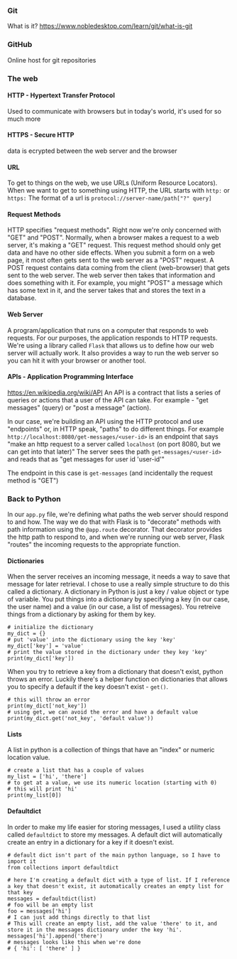### Git
What is it? https://www.nobledesktop.com/learn/git/what-is-git

### GitHub
Online host for git repositories

### The web
#### HTTP - Hypertext Transfer Protocol
Used to communicate with browsers but in today's world, it's used for so much more

#### HTTPS - Secure HTTP
data is ecrypted between the web server and the browser

#### URL
To get to things on the web, we use URLs (Uniform Resource Locators). When we want to get to something using HTTP, the URL starts with `http:` or `https:`
The format of a url is `protocol://server-name/path["?" query]`

#### Request Methods
HTTP specifies "request methods". Right now we're only concerned with "GET" and "POST". Normally, when a browser makes a request to a web server, it's making a "GET" request. This request method should only get data and have no other side effects. When you submit a form on a web page, it most often gets sent to the web server as a "POST" request. A POST request contains data coming from the client (web-browser) that gets sent to the web server. The web server then takes that information and does something with it. For example, you might "POST" a message which has some text in it, and the server takes that and stores the text in a database.

#### Web Server
A program/application that runs on a computer that responds to web requests. For our purposes, the application responds to HTTP requests. We're using a library called `Flask` that allows us to define how our web server will actually work. It also provides a way to run the web server so you can hit it with your browser or another tool.

#### APIs - Application Programming Interface
https://en.wikipedia.org/wiki/API
An API is a contract that lists a series of queries or actions that a user of the API can take. For example - "get messages" (query) or "post a message" (action).

In our case, we're building an API using the HTTP protocol and use "endpoints" or, in HTTP speak, "paths" to do different things.
For example `http://localhost:8080/get-messages/<user-id>` is an endpoint that says "make an http request to a server called `localhost` (on port 8080, but we can get into that later)"
The server sees the path `get-messages/<user-id>` and reads that as "get messages for user id 'user-id'"

The endpoint in this case is `get-messages` (and incidentally the request method is "GET")

### Back to Python
In our `app.py` file, we're defining what paths the web server should respond to and how. The way we do that with Flask is to "decorate" methods with path information using the `@app.route` decorator. That decorator provides the http path to respond to, and when we're running our web server, Flask "routes" the incoming requests to the appropriate function.

#### Dictionaries
When the server receives an incoming message, it needs a way to save that message for later retrieval. I chose to use a really simple structure to do this called a dictionary. A dictionary in Python is just a key / value object or type of variable. You put things into a dictionary by specifying a key (in our case, the user name) and a value (in our case, a list of messages). You retreive things from a dictionary by asking for them by key.
```
# initialize the dictionary
my_dict = {}
# put 'value' into the dictionary using the key 'key'
my_dict['key'] = 'value'
# print the value stored in the dictionary under they key 'key'
print(my_dict['key'])
```

When you try to retrieve a key from a dictionary that doesn't exist, python throws an error. Luckily there's a helper function on dictionaries that allows you to specify a default if the key doesn't exist - `get()`.
```
# this will throw an error
print(my_dict['not_key'])
# using get, we can avoid the error and have a default value
print(my_dict.get('not_key', 'default value'))
```

#### Lists
A list in python is a collection of things that have an "index" or numeric location value.
```
# create a list that has a couple of values
my_list = ['hi', 'there']
# to get at a value, we use its numeric location (starting with 0)
# this will print 'hi'
print(my_list[0])
```

#### Defaultdict
In order to make my life easier for storing messages, I used a utility class called `defaultdict` to store my messages. A default dict will automatically create an entry in a dictionary for a key if it doesn't exist.
```
# default dict isn't part of the main python language, so I have to import it
from collections import defaultdict

# here I'm creating a default dict with a type of list. If I reference a key that doesn't exist, it automatically creates an empty list for that key
messages = defaultdict(list)
# foo will be an empty list
foo = messages['hi']
# I can just add things directly to that list
# This will create an empty list, add the value 'there' to it, and store it in the messages dictionary under the key 'hi'.
messages['hi'].append('there')
# messages looks like this when we're done
# { 'hi': [ 'there' ] }
